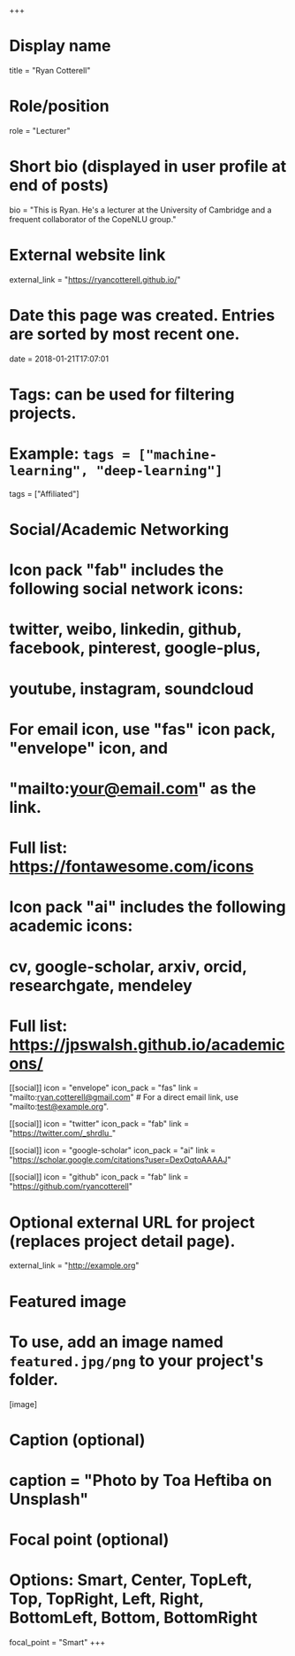 +++
# Display name
title = "Ryan Cotterell"

# Role/position
role = "Lecturer"

# Short bio (displayed in user profile at end of posts)
bio = "This is Ryan. He's a lecturer at the University of Cambridge and a frequent collaborator of the CopeNLU group."

# External website link
external_link = "https://ryancotterell.github.io/"

# Date this page was created. Entries are sorted by most recent one.
date = 2018-01-21T17:07:01

# Tags: can be used for filtering projects.
# Example: `tags = ["machine-learning", "deep-learning"]`
tags = ["Affiliated"]

# Social/Academic Networking
#
# Icon pack "fab" includes the following social network icons:
#
#   twitter, weibo, linkedin, github, facebook, pinterest, google-plus,
#   youtube, instagram, soundcloud
#
#   For email icon, use "fas" icon pack, "envelope" icon, and
#   "mailto:your@email.com" as the link.
#
#   Full list: https://fontawesome.com/icons
#
# Icon pack "ai" includes the following academic icons:
#
#   cv, google-scholar, arxiv, orcid, researchgate, mendeley
#
#   Full list: https://jpswalsh.github.io/academicons/

[[social]]
icon = "envelope"
icon_pack = "fas"
link = "mailto:ryan.cotterell@gmail.com"  # For a direct email link, use "mailto:test@example.org".

[[social]]
icon = "twitter"
icon_pack = "fab"
link = "https://twitter.com/_shrdlu_"

[[social]]
icon = "google-scholar"
icon_pack = "ai"
link = "https://scholar.google.com/citations?user=DexOqtoAAAAJ"

[[social]]
icon = "github"
icon_pack = "fab"
link = "https://github.com/ryancotterell"


# Optional external URL for project (replaces project detail page).
external_link = "http://example.org"

# Featured image
# To use, add an image named `featured.jpg/png` to your project's folder. 
[image]
  # Caption (optional)
  #  caption = "Photo by Toa Heftiba on Unsplash"

  # Focal point (optional)
  # Options: Smart, Center, TopLeft, Top, TopRight, Left, Right, BottomLeft, Bottom, BottomRight
  focal_point = "Smart"
+++
